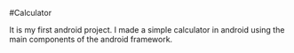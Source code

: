 #Calculator

It is my first android project.
I made a simple calculator in android using the main components of the android framework.
